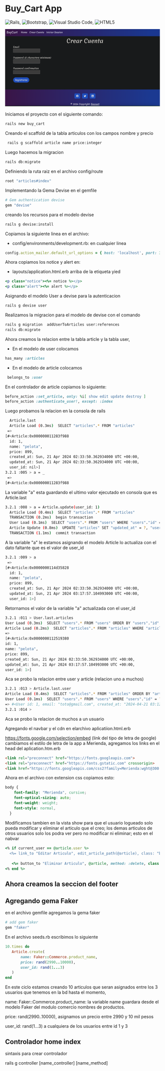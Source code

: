 # Buy_Cart App


![Rails](https://img.shields.io/badge/rails-%23CC0000.svg?style=for-the-badge&logo=ruby-on-rails&logoColor=white), ![Bootstrap](https://img.shields.io/badge/bootstrap-%238511FA.svg?style=for-the-badge&logo=bootstrap&logoColor=white), ![Visual Studio Code](https://img.shields.io/badge/Visual%20Studio%20Code-0078d7.svg?style=for-the-badge&logo=visual-studio-code&logoColor=white),	![HTML5](https://img.shields.io/badge/html5-%23E34F26.svg?style=for-the-badge&logo=html5&logoColor=white)



![buy_cart](app/assets/images/buy_cart.png)








Iniciamos el proyecto con el siguiente comando:
```bash
rails new buy_cart
```

Creando el scaffold de la tabla articulos con los campos nombre y precio

```bash
 rails g scaffold article name price:integer
```
Luego hacemos la migracion
```bash
rails db:migrate
```

Definiendo la ruta raiz en el archivo config/route
```ruby
root "articles#index"
```

Implementando la Gema Devise en el gemfile
```ruby
# Gem authentication devise
gem "devise"
```

creando los recursos para el modelo devise
```bash
rails g devise:install
```

Copiamos la siguiente linea en el archivo: 

* config/environments/development.rb: en cualquier linea
```ruby
config.action_mailer.default_url_options = { host: 'localhost', port: 3000 }
```

Ahora copiamos los notice y alert en:
* layouts/application.html.erb arriba de la etiqueta yied

```ruby
<p class="notice"><%= notice %></p>
<p class="alert"><%= alert %></p>
```

Asignando el modelo User a devise para la autenticacion

```bash
rails g devise user
```

Realizamos la migracion para el modelo de devise con el comando
```bash
rails g migration  addUserToArticles user:references
rails db:migrate
```

Ahora creamos la relacion entre la tabla article y la tabla user, 

* En el modelo de user colocamos
```ruby
has_many :articles
```

* En el modelo de article colocamos
```ruby
 belongs_to :user
 ```

 En el controlador de article copiamos lo siguiente:
 ```ruby
 before_action :set_article, only: %i[ show edit update destroy ]
 before_action :authenticate_user!, except: :index
 ```
 Luego probamos la relacion en la consola de rails

```bash
  Article.last
  Article Load (0.3ms)  SELECT "articles".* FROM "articles"
 => 
[#<Article:0x000000011283f988
  id: 1,
  name: "pelota",
  price: 899,
  created_at: Sun, 21 Apr 2024 02:33:50.362934000 UTC +00:00,
  updated_at: Sun, 21 Apr 2024 02:33:50.362934000 UTC +00:00,
  user_id: nil>] 
3.2.1 :005 > a = _
 => 
[#<Article:0x000000011283f988
```

 La variable "a" esta guardando el ultimo valor ejecutado en 
 consola que es Article.last


```bash
3.2.1 :008 > a = Article.update(user_id: 1)
  Article Load (0.4ms)  SELECT "articles".* FROM "articles"
  TRANSACTION (0.2ms)  begin transaction
  User Load (0.1ms)  SELECT "users".* FROM "users" WHERE "users"."id" = ? LIMIT ?  [["id", 1], ["LIMIT", 1]]
  Article Update (0.8ms)  UPDATE "articles" SET "updated_at" = ?, "user_id" = ? WHERE "articles"."id" = ?  [["updated_at", "2024-04-21 03:17:57.104993"], ["user_id", 1], ["id", 1]]
  TRANSACTION (1.1ms)  commit transaction
```
  A la variable "a" le estamos asignando el modelo Article lo actualiza
  con el dato faltante que es el valor de user_id

```bash
3.2.1 :009 > a
 => 
[#<Article:0x0000000114d35828
  id: 1,
  name: "pelota",
  price: 899,
  created_at: Sun, 21 Apr 2024 02:33:50.362934000 UTC +00:00,
  updated_at: Sun, 21 Apr 2024 03:17:57.104993000 UTC +00:00,
  user_id: 1>] 
```
 Retornamos el valor de la variable "a" actualizada con el user_id

  ```bash
  3.2.1 :011 > User.last.articles
  User Load (0.3ms)  SELECT "users".* FROM "users" ORDER BY "users"."id" DESC LIMIT ?  [["LIMIT", 1]]
  Article Load (0.2ms)  SELECT "articles".* FROM "articles" WHERE "articles"."user_id" = ?  [["user_id", 1]]
 => 
[#<Article:0x0000000112519380
  id: 1,
  name: "pelota",
  price: 899,
  created_at: Sun, 21 Apr 2024 02:33:50.362934000 UTC +00:00,
  updated_at: Sun, 21 Apr 2024 03:17:57.104993000 UTC +00:00,
  user_id: 1>] 
  ```

  Aca se probo la relacion entre user y article (relacion uno a muchos)

  ```bash
  3.2.1 :013 > Article.last.user
  Article Load (0.4ms)  SELECT "articles".* FROM "articles" ORDER BY "articles"."id" DESC LIMIT ?  [["LIMIT", 1]]
  User Load (0.1ms)  SELECT "users".* FROM "users" WHERE "users"."id" = ? LIMIT ?  [["id", 1], ["LIMIT", 1]]
 => #<User id: 1, email: "toto@gmail.com", created_at: "2024-04-21 03:12:30.018903000 +0000", updated_at: "2024-04-21 03:12:30.018903000 +0000"> 
3.2.1 :014 > 
```

Aca se probo la relacion de muchos a un usuario


Agregando el navbar y el cdn en elarchivo aplicatiion.html.erb

https://fonts.google.com/selection/embed (link del tipo de letra de google)
cambiamos el estilo de letra de la app a Merienda, agregamos los links
en el head del aplication.htm.erb

```html
<link rel="preconnect" href="https://fonts.googleapis.com">
<link rel="preconnect" href="https://fonts.gstatic.com" crossorigin>
<link href="https://fonts.googleapis.com/css2?family=Merienda:wght@300..900&display=swap" rel="stylesheet">
```

Ahora en el archivo con extension css copiamos esto:

```css
body {
    font-family: "Merienda", cursive;
    font-optical-sizing: auto;
    font-weight: weight;
    font-style: normal,
  }
  ```

  Modificamos tambien en la vista show para que el usuario logueado solo pueda modificar y eliminar el articulo que el creo; los demas articulos de otros usuarios solo los 
  podra ver pero no modificar ni eliminar; esto en el nabvar

  ```ruby
  <% if current_user == @article.user %>
    <%= link_to "Editar Articulo", edit_article_path(@article), class: "badge rounded-pill text-bg-primary" %> 
    
     <%= button_to "Eliminar Articulo", @article, method: :delete, class: "badge rounded-pill text-bg-primary" %>
  <% end %>  
```

## Ahora creamos la seccion del footer

## Agregando gema Faker

en el archivo gemfile agregamos la gema faker

 ```ruby
 # add gem faker
 gem "faker"
```

En el archivo seeds.rb escribimos lo siguiente

 ```ruby
 10.times do
    Article.create(
        name: Faker::Commerce.product_name,
        price: rand(2990..10000),
        user_id: rand(1...3)
    )
end
```
En este ciclo estamos creando 10 articulos que seran asignados
entre los 3 usuarios que tenemos en la bd hasta el momento,

name: Faker::Commerce.product_name: la variable name
guardara desde el modelo Faker del modulo comercio
nombres de productos.

price: rand(2990..10000), asignamos un precio entre 2990 y 10 mil pesos

user_id: rand(1...3) a cualquiera de los usuarios entre id 1 y 3

## Controlador home index

sintaxis para crear controlador

rails g controller [name_controller] [name_method]

